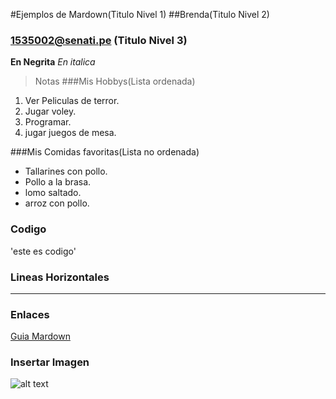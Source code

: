 #Ejemplos de Mardown(Titulo Nivel 1)
##Brenda(Titulo Nivel 2)
### 1535002@senati.pe (Titulo Nivel 3)
**En Negrita**
*En italica*
>Notas
###Mis Hobbys(Lista ordenada)
1. Ver Peliculas de terror.
2. Jugar voley.
3. Programar.
4. jugar juegos de mesa.
   
###Mis Comidas favoritas(Lista no ordenada)
- Tallarines con pollo.
- Pollo a la brasa.
- lomo saltado.
- arroz con pollo.
  
### Codigo
'este es codigo'
### Lineas Horizontales
---
### Enlaces
[Guia Mardown](https://www.markdownguide.org)
### Insertar Imagen
![alt text](https://i.pinimg.com/736x/69/8d/80/698d80f3f5e0a6af577a8cc726552582.jpg)

